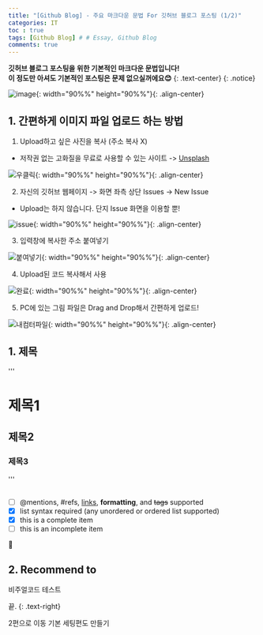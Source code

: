 ```yaml
---
title: "[Github Blog] - 주요 마크다운 문법 For 깃허브 블로그 포스팅 (1/2)"
categories: IT
toc : true
tags: [Github Blog] # # Essay, Github Blog
comments: true
---
```


**깃허브 블로그 포스팅을 위한 기본적인 마크다운 문법입니다!<br/>이 정도만 아셔도 기본적인 포스팅은 문제 없으실꺼에요😊**
{: .text-center}
{: .notice}

![image](https://user-images.githubusercontent.com/86281619/126859554-45f23910-0618-4ecb-b2fe-fd1a0b340eff.png){: width="90%%" height="90%%"}{: .align-center}

## 1. 간편하게 이미지 파일 업로드 하는 방법

1. Upload하고 싶은 사진을 복사 (주소 복사 X)
 * 저작권 없는 고화질을 무료로 사용할 수 있는 사이트 -> [Unsplash](https://unsplash.com)

![우클릭](https://user-images.githubusercontent.com/86281619/126859500-a327278e-00ac-48f9-b4b2-e04f592bbad9.png){: width="90%%" height="90%%"}{: .align-center}

2. 자신의 깃허브 웹페이지 -> 화면 좌측 상단 Issues -> New Issue
 * Upload는 하지 않습니다. 단지 Issue 화면을 이용할 뿐!

![issue](https://user-images.githubusercontent.com/86281619/126859502-4be049ee-f6e7-49ad-a3f9-138315b9c669.png){: width="90%%" height="90%%"}{: .align-center}

3. 입력창에 복사한 주소 붙여넣기

![붙여넣기](https://user-images.githubusercontent.com/86281619/126859496-0d3d2605-d8dd-4e03-99eb-f861875a5b4b.png){: width="90%%" height="90%%"}{: .align-center}

4. Upload된 코드 복사해서 사용

![완료](https://user-images.githubusercontent.com/86281619/126859498-347d42b5-312e-4a4d-9cb9-85d5a4c1fd31.png){: width="90%%" height="90%%"}{: .align-center}

5. PC에 있는 그림 파일은 Drag and Drop해서 간편하게 업로드!

![내컴터파일](https://user-images.githubusercontent.com/86281619/126859495-332c654c-53f1-4be0-a943-ef66e551ddf5.png){: width="90%%" height="90%%"}{: .align-center}


## 1. 제목

'''
# 제목1
## 제목2
### 제목3
'''

## 


- [ ] @mentions, #refs, [links](), **formatting**, and <del>tags</del> supported
- [x] list syntax required (any unordered or ordered list supported)
- [x] this is a complete item
- [ ] this is an incomplete item

:grapes:

## 2. Recommend to

비주얼코드 테스트

끝.
{: .text-right}

2편으로 이동
기본 세팅편도 만들기